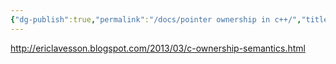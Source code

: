 ```yaml
---
{"dg-publish":true,"permalink":"/docs/pointer ownership in c++/","title":"pointer ownership in c++"}
---
```


<http://ericlavesson.blogspot.com/2013/03/c-ownership-semantics.html>
